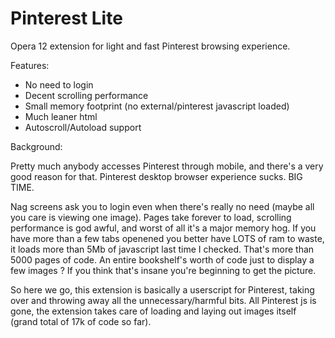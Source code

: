 Pinterest Lite
==============

Opera 12 extension for light and fast Pinterest browsing experience.

Features: 
- No need to login
- Decent scrolling performance
- Small memory footprint (no external/pinterest javascript loaded)
- Much leaner html
- Autoscroll/Autoload support

Background:

Pretty much anybody accesses Pinterest through mobile, and there's a very good reason for that. Pinterest desktop browser experience sucks. BIG TIME.

Nag screens ask you to login even when there's really no need (maybe all you care is viewing one image).
Pages take forever to load, scrolling performance is god awful, and worst of all it's a major memory hog. If you have more than a few tabs openened you better have LOTS of ram to waste, it loads more than 5Mb of javascript last time I checked. That's more than 5000 pages of code. An entire bookshelf's worth of code just to display a few images ? If you think that's insane you're beginning to get the picture.

So here we go, this extension is basically a userscript for Pinterest, taking over and throwing away all the unnecessary/harmful bits. All Pinterest js is gone, the extension takes care of loading and laying out images itself (grand total of 17k of code so far).


